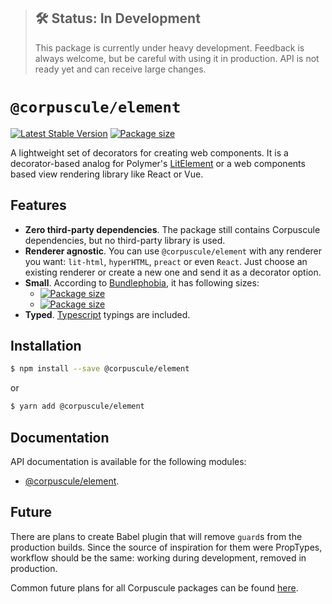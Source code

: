 > ## 🛠 Status: In Development
>
> This package is currently under heavy development. Feedback is always welcome, but be careful with
> using it in production. API is not ready yet and can receive large changes.

# `@corpuscule/element`

[![Latest Stable Version](https://img.shields.io/npm/v/@corpuscule/element.svg)](https://www.npmjs.com/package/@corpuscule/element)
[![Package size](https://badgen.net/bundlephobia/minzip/@corpuscule/element)](https://bundlephobia.com/result?p=@corpuscule/element)

A lightweight set of decorators for creating web components. It is a decorator-based analog for
Polymer's [LitElement](https://github.com/Polymer/lit-element) or a web components based view
rendering library like React or Vue.

## Features

- **Zero third-party dependencies**. The package still contains Corpuscule dependencies, but no
  third-party library is used.
- **Renderer agnostic**. You can use `@corpuscule/element` with any renderer you want: `lit-html`,
  `hyperHTML`, `preact` or even `React`. Just choose an existing renderer or create a new one and send
  it as a decorator option.
- **Small**. According to [Bundlephobia](https://bundlephobia.com), it has following sizes:
  - [![Package size](https://badgen.net/bundlephobia/min/@corpuscule/element)](https://bundlephobia.com/result?p=@corpuscule/element)
  - [![Package size](https://badgen.net/bundlephobia/minzip/@corpuscule/element)](https://bundlephobia.com/result?p=@corpuscule/element)
- **Typed**. [Typescript](http://www.typescriptlang.org/) typings are included.

## Installation

```bash
$ npm install --save @corpuscule/element
```

or

```bash
$ yarn add @corpuscule/element
```

## Documentation

API documentation is available for the following modules:

- [@corpuscule/element](./docs/index.md).

## Future

There are plans to create Babel plugin that will remove `guard`s from the production builds.
Since the source of inspiration for them were PropTypes, workflow should be the same: working during
development, removed in production.

Common future plans for all Corpuscule packages can be found [here](../../README.md#future).
